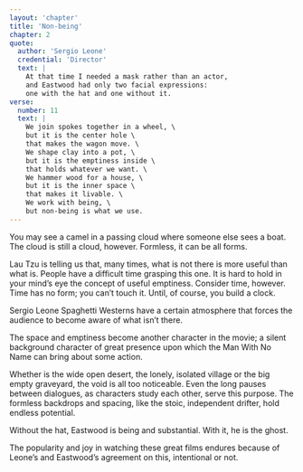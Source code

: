 ```yaml
---
layout: 'chapter'
title: 'Non-being'
chapter: 2
quote:
  author: 'Sergio Leone'
  credential: 'Director'
  text: |
    At that time I needed a mask rather than an actor,
    and Eastwood had only two facial expressions:
    one with the hat and one without it.
verse:
  number: 11
  text: |
    We join spokes together in a wheel, \
    but it is the center hole \
    that makes the wagon move. \
    We shape clay into a pot, \
    but it is the emptiness inside \
    that holds whatever we want. \
    We hammer wood for a house, \
    but it is the inner space \
    that makes it livable. \
    We work with being, \
    but non-being is what we use.
---
```


You may see a camel in a passing cloud where someone else sees a boat.
The cloud is still a cloud, however. Formless, it can be all forms.

Lau Tzu is telling us that, many times,
what is not there is more useful than what is.
People have a difficult time grasping this one.
It is hard to hold in your mind’s eye the concept of useful emptiness.
Consider time, however.
Time has no form; you can’t touch it.
Until, of course, you build a clock.

Sergio Leone Spaghetti Westerns have a certain atmosphere
that forces the audience to become aware of what isn’t there.

The space and emptiness become another character in the movie;
a silent background character of great presence
upon which the Man With No Name can bring about some action.

Whether is the wide open desert,
the lonely, isolated village or the big empty graveyard,
the void is all too noticeable.
Even the long pauses between dialogues,
as characters study each other, serve this purpose.
The formless backdrops and spacing, like the stoic,
independent drifter, hold endless potential.

Without the hat, Eastwood is being and substantial.
With it, he is the ghost.

The popularity and joy in watching these great films
endures because of Leone’s and Eastwood’s agreement on this,
intentional or not.
